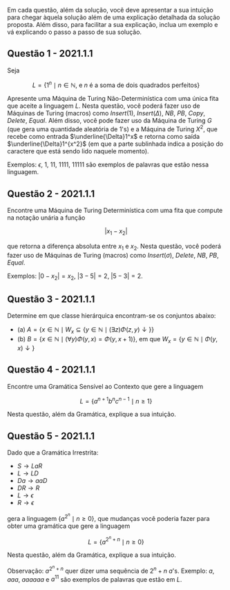 Em cada questão, além da solução, você deve apresentar a sua intuição para chegar àquela solução além de uma explicação detalhada da solução proposta. Além disso, para facilitar a sua explicação, inclua um exemplo e vá explicando o passo a passo de sua solução.

## Questão 1 - 2021.1.1

Seja

$$L = \{1^n \mid n \in \mathbb{N} \text{, e } n \text{ é a soma de dois quadrados perfeitos}\}$$

Apresente uma Máquina de Turing Não-Determinística com uma única fita que aceite a linguagem $L$. Nesta questão, você poderá fazer uso de Máquinas de Turing (macros) como $Insert(1)$, $Insert(\Delta)$, $NB$, $PB$, $Copy$, $Delete$, $Equal$. Além disso, você pode fazer uso da Máquina de Turing $G$ (que gera uma quantidade aleatória de 1's) e a Máquina de Turing $X^2$, que recebe como entrada $\underline{\Delta}1^x$ e retorna como saída $\underline{\Delta}1^{x^2}$ (em que a parte sublinhada indica a posição do caractere que está sendo lido naquele momento).

Exemplos: $\epsilon$, 1, 11, 1111, 11111 são exemplos de palavras que estão nessa linguagem.

## Questão 2 - 2021.1.1

Encontre uma Máquina de Turing Determinística com uma fita que compute na notação unária a função

$$\left| x_1 - x_2 \right|$$

que retorna a diferença absoluta entre $x_1$ e $x_2$. Nesta questão, você poderá fazer uso de Máquinas de Turing (macros) como $Insert(\sigma)$, $Delete$, $NB$, $PB$, $Equal$.

Exemplos: $\left| 0 - x_2 \right| = x_2$, $\left| 3 - 5 \right| = 2$, $\left| 5 - 3 \right| = 2$.

## Questão 3 - 2021.1.1

Determine em que classe hierárquica encontram-se os conjuntos abaixo:

- (a) $A = \{x \in \mathbb{N} \mid W_x \subseteq \{y \in \mathbb{N} \mid (\exists z)\Phi(z,y)\downarrow\}\}$
- (b) $B = \{x \in  \mathbb{N} \mid (\forall y) \Phi(y,x) = \Phi(y, x+1)\}$, em que $W_x = \{y \in \mathbb{N} \mid \Phi(y,x)\downarrow\}$

## Questão 4 - 2021.1.1

Encontre uma Gramática Sensível ao Contexto que gere a linguagem

$$L = \{a^{n+1}b^n c^{n-1} \mid n \ge 1\}$$

Nesta questão, além da Gramática, explique a sua intuição.

## Questão 5 - 2021.1.1

Dado que a Gramática Irrestrita:

- $S \rightarrow LaR$
- $L \rightarrow LD$
- $Da \rightarrow aaD$
- $DR \rightarrow R$
- $L \rightarrow \epsilon$
- $R \rightarrow \epsilon$

gera a linguagem $\{a^{2^n} \mid n \ge 0\}$, que mudanças você poderia fazer para obter uma gramática que gere a linguagem

$$L = \{a^{2^n + n} \mid n \ge 0\}$$

Nesta questão, além da Gramática, explique a sua intuição.

Observação: $a^{2^n + n}$ quer dizer uma sequência de $2^n + n$ $a$'s. Exemplo: $a$, $aaa$, $aaaaaa$ e $a^{11}$ são exemplos de palavras que estão em $L$.